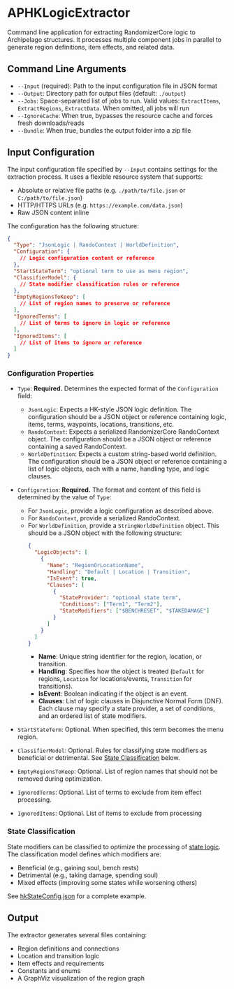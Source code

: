 # APHKLogicExtractor

Command line application for extracting RandomizerCore logic to Archipelago structures. It processes multiple component jobs in parallel
to generate region definitions, item effects, and related data.

## Command Line Arguments

- `--Input` (required): Path to the input configuration file in JSON format
- `--Output`: Directory path for output files (default: `./output`)
- `--Jobs`: Space-separated list of jobs to run. Valid values: `ExtractItems`, `ExtractRegions`, `ExtractData`. When 
  omitted, all jobs will run
- `--IgnoreCache`: When true, bypasses the resource cache and forces fresh downloads/reads
- `--Bundle`: When true, bundles the output folder into a zip file

## Input Configuration

The input configuration file specified by `--Input` contains settings for the extraction process. It uses a flexible resource system that supports:
- Absolute or relative file paths (e.g. `./path/to/file.json` or `C:/path/to/file.json`)
- HTTP/HTTPS URLs (e.g. `https://example.com/data.json`)
- Raw JSON content inline

The configuration has the following structure:
```json
{
  "Type": "JsonLogic | RandoContext | WorldDefinition",
  "Configuration": {
    // Logic configuration content or reference
  },
  "StartStateTerm": "optional term to use as menu region",
  "ClassifierModel": {
    // State modifier classification rules or reference 
  },
  "EmptyRegionsToKeep": [
    // List of region names to preserve or reference
  ],
  "IgnoredTerms": [
    // List of terms to ignore in logic or reference
  ],
  "IgnoredItems": [
    // List of items to ignore or reference
  ]
}
```

### Configuration Properties

- `Type`: **Required.** Determines the expected format of the `Configuration` field:
  - `JsonLogic`: Expects a HK-style JSON logic definition. The configuration should be a JSON object or reference containing logic, items, terms, waypoints, locations, transitions, etc.
  - `RandoContext`: Expects a serialized RandomizerCore RandoContext object. The configuration should be a JSON object or reference containing a saved RandoContext.
  - `WorldDefinition`: Expects a custom string-based world definition. The configuration should be a JSON object or reference containing a list of logic objects, each with a name, handling type, and logic clauses.
- `Configuration`: **Required.** The format and content of this field is determined by the value of `Type`:
  - For `JsonLogic`, provide a logic configuration as described above.
  - For `RandoContext`, provide a serialized RandoContext.
  - For `WorldDefinition`, provide a `StringWorldDefinition` object. This should be a JSON object with the following structure:
    ```json
    {
      "LogicObjects": [
        {
          "Name": "RegionOrLocationName",
          "Handling": "Default | Location | Transition",
          "IsEvent": true,
          "Clauses": [
            {
              "StateProvider": "optional state term",
              "Conditions": ["Term1", "Term2"],
              "StateModifiers": ["$BENCHRESET", "$TAKEDAMAGE"]
            }
          ]
        }
      ]
    }
    ```    
    - **Name**: Unique string identifier for the region, location, or transition.
    - **Handling**: Specifies how the object is treated (`Default` for regions, `Location` for locations/events, `Transition` for transitions).
    - **IsEvent**: Boolean indicating if the object is an event.
    - **Clauses**: List of logic clauses in Disjunctive Normal Form (DNF). Each clause may specify a state provider, a set of conditions, and an ordered list of state modifiers.

- `StartStateTerm`: Optional. When specified, this term becomes the menu region.
- `ClassifierModel`: Optional. Rules for classifying state modifiers as beneficial or detrimental. See [State Classification](#state-classification) below.
- `EmptyRegionsToKeep`: Optional. List of region names that should not be removed during optimization.
- `IgnoredTerms`: Optional. List of terms to exclude from item effect processing.
- `IgnoredItems`: Optional. List of items to exclude from processing

### State Classification

State modifiers can be classified to optimize the processing of [state logic](https://homothetyhk.github.io/RandomizerCore/articles/state.html).
The classification model defines which modifiers are:
- Beneficial (e.g., gaining soul, bench rests)
- Detrimental (e.g., taking damage, spending soul)  
- Mixed effects (improving some states while worsening others)


See [hkStateConfig.json](https://github.com/ArchipelagoMW-HollowKnight/APHKLogicExtractor/blob/master/APHKLogicExtractor/hkStateConfig.json) for a complete example.

## Output

The extractor generates several files containing:
- Region definitions and connections
- Location and transition logic
- Item effects and requirements
- Constants and enums
- A GraphViz visualization of the region graph